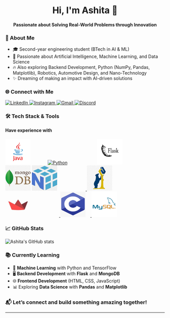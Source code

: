 
  <h1 align="center">Hi, I'm Ashita 👋</h1>
  <h4 align="center">Passionate about Solving Real-World Problems through Innovation</h4>




### 🚀 About Me
- 🎓 Second-year engineering student (BTech in AI & ML) 
- 🤖 Passionate about Artificial Intelligence, Machine Learning, and Data Science
- 🔥 Also exploring Backend Development, Python (NumPy, Pandas, Matplotlib), Robotics, Automotive Design, and Nano-Technology
- ✨ Dreaming of making an impact with AI-driven solutions

### 🌐 Connect with Me
<p align="left">
<a href="https://linkedin.com/in/ashita-jayaram" target="_blank">
  <img src="https://img.shields.io/badge/LinkedIn-0077B5?style=for-the-badge&logo=linkedin&logoColor=white" alt="LinkedIn"/>
</a>
<a href="https://instagram.com/ashitatihsa" target="_blank">
  <img src="https://img.shields.io/badge/Instagram-E4405F?style=for-the-badge&logo=instagram&logoColor=white" alt="Instagram"/>
</a>
<a href="mailto:ashitajayaram.work@gmail.com">
  <img src="https://img.shields.io/badge/Gmail-D14836?style=for-the-badge&logo=gmail&logoColor=white" alt="Gmail"/>
</a>
<a href="https://discordapp.com/users/ash.3.14" target="_blank">
  <img src="https://img.shields.io/badge/Discord-5865F2?style=for-the-badge&logo=discord&logoColor=white" alt="Discord"/>
</a>
</p>

### 🛠️ Tech Stack & Tools
#### Have experience with
<p align="left">
  <span style="display: inline-block; margin-right: 50px;">
    <a href="https://www.java.com" target="_blank">
      <img src="Javalogo.png" alt="Java" width="80" height="80"/>
    </a>
  </span>
  <span style="display: inline-block; margin-right:90px;">
    <a href="https://www.python.org" target="_blank">
      <img src="https://upload.wikimedia.org/wikipedia/commons/c/c3/Python-logo-notext.svg" alt="Python" width="80" height="80"/>
    </a>
  </span>
  <span style="display: inline-block; margin-right: 90px;">
    <a href="https://flask.palletsprojects.com/" target="_blank">
      <img src="flasklogo.jpg" alt="Flask" width="80" height="80"/>
    </a>
  </span>
  <span style="display: inline-block;">
    <a href="https://www.mongodb.com" target="_blank">
      <img src="mongodblogo.png" alt="MongoDB" width="80" height="80"/>
    </a>
  </span>
  <!-- NumPy -->
  <a href="https://numpy.org" target="_blank">
    <img src="numpylogo.jpg" alt="NumPy" width="80" height="80" style="margin-right: 90px;"/>
  </a>
  
  <!-- Pandas -->
  <a href="https://pandas.pydata.org" target="_blank">
    <img src="pandaslogo.jpg" alt="Pandas" width="80" height="80" style="margin-right: 90px;"/>
  </a>
  
  <!-- Streamlit -->
  <a href="https://streamlit.io" target="_blank">
    <img src="streamlitlogo.jpg" width="80" height="80" style="margin-right: 90px;"/>
  </a>
  
  <!-- C -->
  <a href="https://en.wikipedia.org/wiki/C_(programming_language)" target="_blank">
    <img src="clogo.png" alt="C" width="80" height="80" style="margin-right: 15px;"/>
  </a>
  
  <!-- SQL -->
  <a href="https://www.mysql.com" target="_blank">
    <img src="mysqllogo.png" alt="SQL" width="80" height="80" style="margin-right: 15px;"/>
  </a>
</p>
</p>



### 📈 GitHub Stats
![Ashita's GitHub stats](https://github-readme-stats.vercel.app/api?username=ashitajayaram&show_icons=true&theme=radical)

### 📚 Currently Learning
- 🤖 **Machine Learning** with Python and TensorFlow
- 🖥️ **Backend Development** with **Flask** and **MongoDB**
- 🌐 **Frontend Development** (HTML, CSS, JavaScript)
- 📊 Exploring **Data Science** with **Pandas** and **Matplotlib**

### 📬 Let’s connect and build something amazing together!

---
